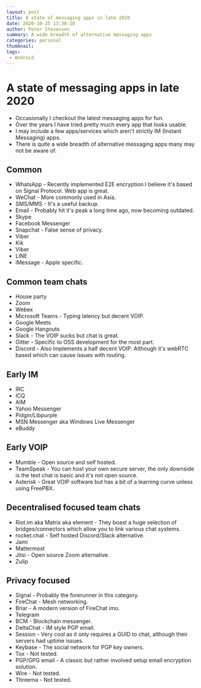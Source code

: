```yaml
---
layout: post
title: A state of messaging apps in late 2020
date: 2020-10-25 13:30:10
author: Peter Stevenson
summary: A wide breadth of alternative messaging apps
categories: personal
thumbnail:
tags:
 - Android
---
```


# A state of messaging apps in late 2020

* Occasionally I checkout the latest messaging apps for fun. 
* Over the years I have tried pretty much every app that looks usable.
* I may include a few apps/services which aren't strictly IM (Instant Messaging) apps.
* There is quite a wide breadth of alternative messaging apps many may not be aware of.

## Common

* WhatsApp - Recently implemented E2E encryption I believe it's based on Signal Protocol. Web app is great.
* WeChat - More commonly used in Asia.
* SMS/MMS - It's a useful backup.
* Email - Probably hit it's peak a long time ago, now becoming outdated.
* Skype
* Facebook Messenger
* Snapchat - False sense of privacy.
* Viber
* Kik
* Viber
* LINE
* iMessage - Apple specific.

## Common team chats

* House party
* Zoom
* Webex
* Microsoft Teams - Typing latency but decent VOIP.
* Google Meets
* Google Hangouts
* Slack - The VOIP sucks but chat is great.
* Gitter - Specific to OSS development for the most part.
* Discord - Also implements a half decent VOIP. Although it's webRTC based which can cause issues with routing.

## Early IM

* IRC
* ICQ
* AIM
* Yahoo Messenger
* Pidgin/Libpurple
* MSN Messenger aka Windows Live Messenger
* eBuddy

## Early VOIP

* Mumble - Open source and self hosted.
* TeamSpeak - You can host your own secure server, the only downside is the text chat is basic and it's not open source.
* Asterisk - Great VOIP software but has a bit of a learning curve unless using FreePBX.

## Decentralised focused team chats

* Riot.im aka Matrix aka element - They boast a huge selection of bridges/connectors which allow you to link various chat systems.
* rocket.chat - Self hosted Discord/Slack alternative.
* Jami
* Mattermost
* Jitsi - Open source Zoom alternative.
* Zulip

## Privacy focused

* Signal - Probably the forerunner in this category.
* FireChat - Mesh networking.
* Briar - A modern version of FireChat imo.
* Telegram
* BCM - Blockchain messenger.
* DeltaChat - IM style PGP email.
* Session - Very cool as it only requires a GUID to chat, although their servers had uptime issues.
* Keybase - The social network for PGP key owners.
* Tox - Not tested.
* PGP/GPG email - A classic but rather involved setup email encryption solution.
* Wire - Not tested.
* Threema - Not tested.